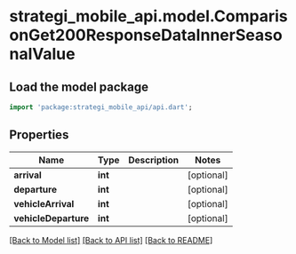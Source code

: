 # strategi_mobile_api.model.ComparisonGet200ResponseDataInnerSeasonalValue

## Load the model package
```dart
import 'package:strategi_mobile_api/api.dart';
```

## Properties
Name | Type | Description | Notes
------------ | ------------- | ------------- | -------------
**arrival** | **int** |  | [optional] 
**departure** | **int** |  | [optional] 
**vehicleArrival** | **int** |  | [optional] 
**vehicleDeparture** | **int** |  | [optional] 

[[Back to Model list]](../README.md#documentation-for-models) [[Back to API list]](../README.md#documentation-for-api-endpoints) [[Back to README]](../README.md)


